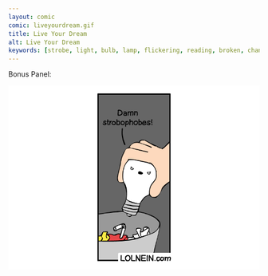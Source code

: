 ```yaml
---
layout: comic
comic: liveyourdream.gif
title: Live Your Dream
alt: Live Your Dream
keywords: [strobe, light, bulb, lamp, flickering, reading, broken, change, dream, trash]
---
```


Bonus Panel:

![Live Your Dream Bonus Panel](/images/liveyourdream_bonus.png)
